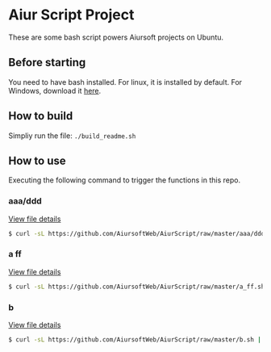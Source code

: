 
# Aiur Script Project

These are some bash script powers Aiursoft projects on Ubuntu.

## Before starting

You need to have bash installed. For linux, it is installed by default. For Windows, download it [here](https://git-scm.com).

## How to build

Simpliy run the file: `./build_readme.sh`

## How to use

Executing the following command to trigger the functions in this repo.

### aaa/ddd

[View file details](./aaa/ddd.sh)

```bash
$ curl -sL https://github.com/AiursoftWeb/AiurScript/raw/master/aaa/ddd.sh | sudo bash -s www.example.com
```

### a ff

[View file details](./a_ff.sh)

```bash
$ curl -sL https://github.com/AiursoftWeb/AiurScript/raw/master/a_ff.sh | sudo bash -s www.example.com
```

### b

[View file details](./b.sh)

```bash
$ curl -sL https://github.com/AiursoftWeb/AiurScript/raw/master/b.sh | sudo bash -s www.example.com
```

